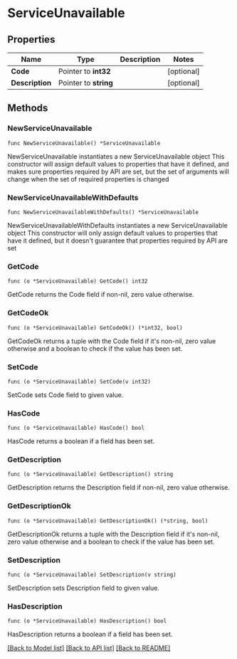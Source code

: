 # ServiceUnavailable

## Properties

Name | Type | Description | Notes
------------ | ------------- | ------------- | -------------
**Code** | Pointer to **int32** |  | [optional] 
**Description** | Pointer to **string** |  | [optional] 

## Methods

### NewServiceUnavailable

`func NewServiceUnavailable() *ServiceUnavailable`

NewServiceUnavailable instantiates a new ServiceUnavailable object
This constructor will assign default values to properties that have it defined,
and makes sure properties required by API are set, but the set of arguments
will change when the set of required properties is changed

### NewServiceUnavailableWithDefaults

`func NewServiceUnavailableWithDefaults() *ServiceUnavailable`

NewServiceUnavailableWithDefaults instantiates a new ServiceUnavailable object
This constructor will only assign default values to properties that have it defined,
but it doesn't guarantee that properties required by API are set

### GetCode

`func (o *ServiceUnavailable) GetCode() int32`

GetCode returns the Code field if non-nil, zero value otherwise.

### GetCodeOk

`func (o *ServiceUnavailable) GetCodeOk() (*int32, bool)`

GetCodeOk returns a tuple with the Code field if it's non-nil, zero value otherwise
and a boolean to check if the value has been set.

### SetCode

`func (o *ServiceUnavailable) SetCode(v int32)`

SetCode sets Code field to given value.

### HasCode

`func (o *ServiceUnavailable) HasCode() bool`

HasCode returns a boolean if a field has been set.

### GetDescription

`func (o *ServiceUnavailable) GetDescription() string`

GetDescription returns the Description field if non-nil, zero value otherwise.

### GetDescriptionOk

`func (o *ServiceUnavailable) GetDescriptionOk() (*string, bool)`

GetDescriptionOk returns a tuple with the Description field if it's non-nil, zero value otherwise
and a boolean to check if the value has been set.

### SetDescription

`func (o *ServiceUnavailable) SetDescription(v string)`

SetDescription sets Description field to given value.

### HasDescription

`func (o *ServiceUnavailable) HasDescription() bool`

HasDescription returns a boolean if a field has been set.


[[Back to Model list]](../README.md#documentation-for-models) [[Back to API list]](../README.md#documentation-for-api-endpoints) [[Back to README]](../README.md)



